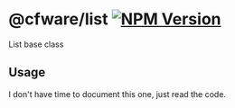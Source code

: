 # @cfware/list [![NPM Version][npm-image]][npm-url]

List base class

## Usage

I don't have time to document this one, just read the code.

[npm-image]: https://img.shields.io/npm/v/@cfware/list.svg
[npm-url]: https://npmjs.org/package/@cfware/list
